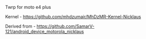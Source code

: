 Twrp for moto e4 plus


Kernel - https://github.com/mhdzumair/MhDzMR-Kernel-Nicklaus

Derived from - https://github.com/SamarV-121/android_device_motorola_nicklaus
